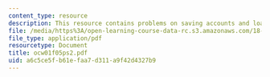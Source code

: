 ```yaml
---
content_type: resource
description: This resource contains problems on saving accounts and loans.
file: /media/https%3A/open-learning-course-data-rc.s3.amazonaws.com/18-01-single-variable-calculus-fall-2005/a6c5ce5fb61efaa7d311a9f42d4327b9_ocw01f05ps2.pdf
file_type: application/pdf
resourcetype: Document
title: ocw01f05ps2.pdf
uid: a6c5ce5f-b61e-faa7-d311-a9f42d4327b9
---
```

